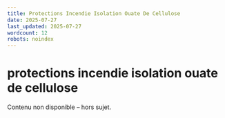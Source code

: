 ```yaml
---
title: Protections Incendie Isolation Ouate De Cellulose
date: 2025-07-27
last_updated: 2025-07-27
wordcount: 12
robots: noindex
---
```


# protections incendie isolation ouate de cellulose

Contenu non disponible – hors sujet.